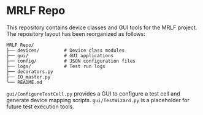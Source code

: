# MRLF Repo

This repository contains device classes and GUI tools for the MRLF project. The repository layout has been reorganized as follows:

```
MRLF Repo/
├── devices/         # Device class modules
├── gui/             # GUI applications
├── config/          # JSON configuration files
├── logs/            # Test run logs
├── decorators.py
├── IO_master.py
└── README.md
```

`gui/ConfigureTestCell.py` provides a GUI to configure a test cell and generate device mapping scripts. `gui/TestWizard.py` is a placeholder for future test execution tools.
